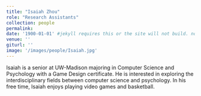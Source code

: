 ```yaml
---
title: "Isaiah Zhou"
role: "Research Assistants"
collection: people
permalink: 
date: '1900-01-01' #jekyll requires this or the site will not build. not sure what it does yet. order?
venue: ''
giturl: ''
image: '/images/people/Isaiah.jpg'
---
```

Isaiah is a senior at UW-Madison majoring in Computer Science and Psychology with a Game Design certificate. He is interested in exploring the interdisciplinary fields between computer science and psychology. In his free time, Isaiah enjoys playing video games and basketball.